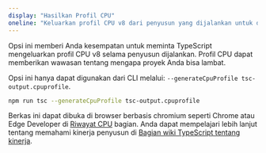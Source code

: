 ```yaml
---
display: "Hasilkan Profil CPU"
oneline: "Keluarkan profil CPU v8 dari penyusun yang dijalankan untuk di analisa"
---
```


Opsi ini memberi Anda kesempatan untuk meminta TypeScript mengeluarkan profil CPU v8 selama penyusun dijalankan. Profil CPU dapat memberikan wawasan tentang mengapa proyek Anda bisa lambat.

Opsi ini hanya dapat digunakan dari CLI melalui: `--generateCpuProfile tsc-output.cpuprofile`.

```sh
npm run tsc --generateCpuProfile tsc-output.cpuprofile
```

Berkas ini dapat dibuka di browser berbasis chromium seperti Chrome atau Edge Developer di [Riwayat CPU](https://developers.google.com/web/tools/chrome-devtools/rendering-tools/js-execution) bagian.
Anda dapat mempelajari lebih lanjut tentang memahami kinerja penyusun di [Bagian wiki TypeScript tentang kinerja](https://github.com/microsoft/TypeScript/wiki/Performance).
